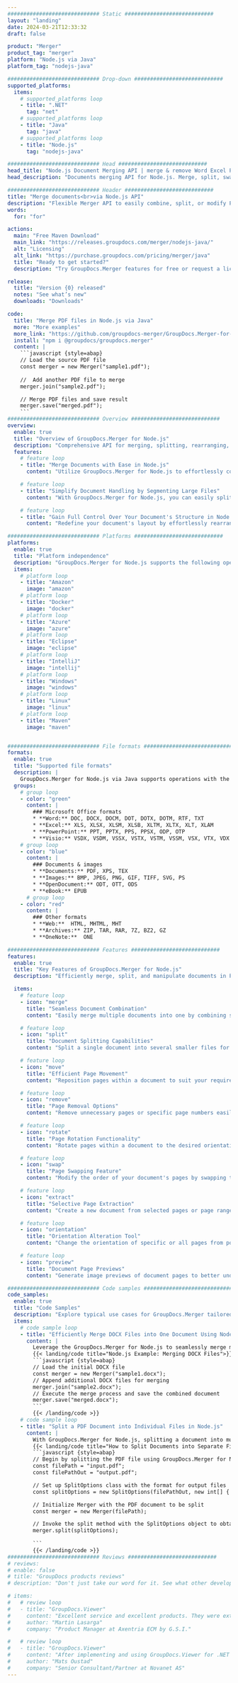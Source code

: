 ```yaml
---
############################# Static ############################
layout: "landing"
date: 2024-03-21T12:33:32
draft: false

product: "Merger"
product_tag: "merger"
platform: "Node.js via Java"
platform_tag: "nodejs-java"

############################# Drop-down ############################
supported_platforms:
  items:
    # supported_platforms loop
    - title: ".NET"
      tag: "net"
    # supported_platforms loop
    - title: "Java"
      tag: "java"
    # supported_platforms loop
    - title: "Node.js"
      tag: "nodejs-java"

############################# Head ############################
head_title: "Node.js Document Merging API | merge & remove Word Excel PDF XPS EPUB"
head_description: "Documents merging API for Node.js. Merge, split, swap, reorder and delete pages of PDF, Microsoft Word, Excel, presentations, Visio, XPS & EPUB formats."

############################# Header ############################
title: "Merge documents<br>via Node.js API"
description: "Flexible Merger API to easily combine, split, or modify PDF and Office Documents"
words:
  for: "for"

actions:
  main: "Free Maven Download"
  main_link: "https://releases.groupdocs.com/merger/nodejs-java/"
  alt: "Licensing"
  alt_link: "https://purchase.groupdocs.com/pricing/merger/java"
  title: "Ready to get started?"
  description: "Try GroupDocs.Merger features for free or request a license"

release:
  title: "Version {0} released"
  notes: "See what’s new"
  downloads: "Downloads"

code:
  title: "Merge PDF files in Node.js via Java"
  more: "More examples"
  more_link: "https://github.com/groupdocs-merger/GroupDocs.Merger-for-Node.js-via-Java"
  install: "npm i @groupdocs/groupdocs.merger"
  content: |
    ```javascript {style=abap}   
    // Load the source PDF file
    const merger = new Merger("sample1.pdf");
    
    //  Add another PDF file to merge
    merger.join("sample2.pdf");

    // Merge PDF files and save result
    merger.save("merged.pdf");
    ```
############################# Overview ############################
overview:
  enable: true
  title: "Overview of GroupDocs.Merger for Node.js"
  description: "Comprehensive API for merging, splitting, rearranging, and refining documents, slides, and diagrams in Node.js applications."
  features:
    # feature loop
    - title: "Merge Documents with Ease in Node.js"
      content: "Utilize GroupDocs.Merger for Node.js to effortlessly combine PDF and Office documents into a unified file. This library extends broad format support, enabling the smooth integration and merging of different file types, thereby enhancing the document management process in Node.js applications."

    # feature loop
    - title: "Simplify Document Handling by Segmenting Large Files"
      content: "With GroupDocs.Merger for Node.js, you can easily split substantial PDF or Office files into more manageable pieces. Tailor your documents by dividing them based on specific pages, ranges, or individual page extraction, enhancing the organization and efficiency of your document workflows."

    # feature loop
    - title: "Gain Full Control Over Your Document's Structure in Node.js"
      content: "Redefine your document's layout by effortlessly rearranging, exchanging, or discarding pages using GroupDocs.Merger for Node.js. Adapt your documents to meet unique needs, providing unmatched flexibility in constructing a custom file configuration."

############################# Platforms ############################
platforms:
  enable: true
  title: "Platform independence"
  description: "GroupDocs.Merger for Node.js supports the following operating systems, frameworks and package managers"
  items:
    # platform loop
    - title: "Amazon"
      image: "amazon"
    # platform loop
    - title: "Docker"
      image: "docker"
    # platform loop
    - title: "Azure"
      image: "azure"
    # platform loop
    - title: "Eclipse"
      image: "eclipse"
    # platform loop
    - title: "IntelliJ"
      image: "intellij"
    # platform loop
    - title: "Windows"
      image: "windows"
    # platform loop
    - title: "Linux"
      image: "linux"
    # platform loop
    - title: "Maven"
      image: "maven"


############################# File formats ############################
formats:
  enable: true
  title: "Supported file formats"
  description: |
    GroupDocs.Merger for Node.js via Java supports operations with the following [file formats](https://docs.groupdocs.com/merger/nodejs-java/supported-document-formats/).
  groups:
    # group loop
    - color: "green"
      content: |
        ### Microsoft Office formats
        * **Word:** DOC, DOCX, DOCM, DOT, DOTX, DOTM, RTF, TXT
        * **Excel:** XLS, XLSX, XLSM, XLSB, XLTM, XLTX, XLT, XLAM
        * **PowerPoint:** PPT, PPTX, PPS, PPSX, ODP, OTP
        * **Visio:** VSDX, VSDM, VSSX, VSTX, VSTM, VSSM, VSX, VTX, VDX
    # group loop
    - color: "blue"
      content: |
        ### Documents & images
        * **Documents:** PDF, XPS, TEX
        * **Images:** BMP, JPEG, PNG, GIF, TIFF, SVG, PS
        * **OpenDocument:** ODT, OTT, ODS
        * **eBook:** EPUB
      # group loop
    - color: "red"
      content: |
        ### Other formats
        * **Web:**  HTML, MHTML, MHT
        * **Archives:** ZIP, TAR, RAR, 7Z, BZ2, GZ
        * **OneNote:**  ONE

############################# Features ############################
features:
  enable: true
  title: "Key Features of GroupDocs.Merger for Node.js"
  description: "Efficiently merge, split, and manipulate documents in PDF and Office formats using GroupDocs.Merger in a Node.js environment."

  items:
    # feature loop
    - icon: "merge"
      title: "Seamless Document Combination"
      content: "Easily merge multiple documents into one by combining specific pages or ranges from various files, using the GroupDocs.Merger for Node.js."

    # feature loop
    - icon: "split"
      title: "Document Splitting Capabilities"
      content: "Split a single document into several smaller files for better management and organization, utilizing the comprehensive split feature of GroupDocs.Merger for Node.js."

    # feature loop
    - icon: "move"
      title: "Efficient Page Movement"
      content: "Reposition pages within a document to suit your requirements by using the intuitive MovePage feature in the Node.js environment."

    # feature loop
    - icon: "remove"
      title: "Page Removal Options"
      content: "Remove unnecessary pages or specific page numbers easily with the GroupDocs.Merger's RemovePages feature tailored for Node.js."

    # feature loop
    - icon: "rotate"
      title: "Page Rotation Functionality"
      content: "Rotate pages within a document to the desired orientation—90, 180, or 270 degrees—using the straightforward RotatePages operation."

    # feature loop
    - icon: "swap"
      title: "Page Swapping Feature"
      content: "Modify the order of your document's pages by swapping their positions, thus creating a reorganized document with the SwapPages function."

    # feature loop
    - icon: "extract"
      title: "Selective Page Extraction"
      content: "Create a new document from selected pages or page ranges, extracting only the necessary content with GroupDocs.Merger for Node.js."

    # feature loop
    - icon: "orientation"
      title: "Orientation Alteration Tool"
      content: "Change the orientation of specific or all pages from portrait to landscape or vice versa, employing the ChangeOrientation feature in your Node.js projects."

    # feature loop
    - icon: "preview"
      title: "Document Page Previews"
      content: "Generate image previews of document pages to better understand their content and layout, using the PreviewPages feature within Node.js."

############################# Code samples ############################
code_samples:
  enable: true
  title: "Code Samples"
  description: "Explore typical use cases for GroupDocs.Merger tailored to Node.js environments. These examples demonstrate the efficiency and ease of merging documents using the GroupDocs.Merger for Node.js."
  items:
    # code sample loop
    - title: "Efficiently Merge DOCX Files into One Document Using Node.js"
      content: |
        Leverage the GroupDocs.Merger for Node.js to seamlessly merge multiple DOCX files into a single comprehensive document. Utilize our [Merge Word Documents](https://docs.groupdocs.com/merger/nodejs-java/merge/word/) feature to efficiently combine files, enhancing document management and productivity. Below, find a Node.js code snippet to guide you through the document merge process:
        {{< landing/code title="Node.js Example: Merging DOCX Files">}}
        ```javascript {style=abap}   
        // Load the initial DOCX file
        const merger = new Merger("sample1.docx");
        // Append additional DOCX files for merging
        merger.join("sample2.docx");
        // Execute the merge process and save the combined document
        merger.save("merged.docx");
        ```
        {{< /landing/code >}}
    # code sample loop
    - title: "Split a PDF Document into Individual Files in Node.js"
      content: |
        With GroupDocs.Merger for Node.js, splitting a document into multiple files is streamlined. Our [Split Document](https://docs.groupdocs.com/merger/nodejs-java/split-document/) feature allows for efficient management and extraction of specific sections from large PDF documents, making your document handling more effective. This feature supports splitting documents by page range, start/end pages, or odd/even page numbers, among other criteria.
        {{< landing/code title="How to Split Documents into Separate Files with Node.js">}}
        ```javascript {style=abap}   
        // Begin by splitting the PDF file using GroupDocs.Merger for Node.js API
        const filePath = "input.pdf";
        const filePathOut = "output.pdf";

        // Set up SplitOptions class with the format for output files
        const splitOptions = new SplitOptions(filePathOut, new int[] { 3, 6, 8 });

        // Initialize Merger with the PDF document to be split
        const merger = new Merger(filePath);

        // Invoke the split method with the SplitOptions object to obtain the resulting documents
        merger.split(splitOptions);
  
        ```
        {{< /landing/code >}}
############################# Reviews ############################
# reviews:
# enable: false
# title: "GroupDocs products reviews"
# description: "Don't just take our word for it. See what other developers say about our APIs"

# items:
#   # review loop
#   - title: "GroupDocs.Viewer"
#     content: "Excellent service and excellent products. They were extremely helpful and responsive during the GroupDocs.Viewer for .NET implementation process, can’t recommend them highly enough."
#     author: "Martin Lasarga"
#     company: "Product Manager at Axentria ECM by G.S.I."

#   # review loop
#   - title: "GroupDocs.Viewer"
#     content: "After implementing and using GroupDocs.Viewer for .NET in the project it looks to be working very well. I have tested with a lot of documents and so far so good. Everything I’ve thrown at it renders nicely and looks just as good as it would in a PDF viewer or MS Word."
#     author: "Mats Oustad"
#     company: "Senior Consultant/Partner at Novanet AS"
---
```

